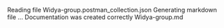 Reading file Widya-group.postman_collection.json
Generating markdown file ...
Documentation was created correctly Widya-group.md
